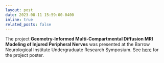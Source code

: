 ```yaml
---
layout: post
date: 2023-08-11 15:59:00-0400
inline: true
related_posts: false
---
```


The project **Geometry-Informed Multi-Compartmental Diffusion MRI Modeling of Injured Peripheral Nerves** was presented at the Barrow Neurological Institute Undergraduate Research Symposium. See [here](https://k9chen.github.io/assets/pdf/08112023.pdf) for the project poster.
